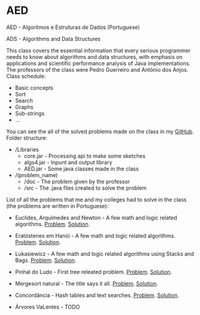 # AED

AED - Algoritmos e Estruturas de Dados (Portuguese)

ADS - Algorithms and Data Structures

This class covers the essential information that every serious programmer needs to know about algorithms and data structures, with emphasis on applications and scientific performance analysis of Java implementations. The professors of the class were Pedro Guerreiro and António dos Anjos. Class schedule:

* Basic concepts
* Sort
* Search
* Graphs
* Sub-strings
* ...

You can see the all of the solved problems made on the class in my [GitHub](https://github.com/CyrillBrito/AED). Folder structure:

* /Libraries
   * core.jar  - Processing api to make some sketches
   * algs4.jar - Inpunt and output library
   * AED.jar   - Some java classes made in the class
* /(problem_name)
   * /doc - The problem given by the professor
   * /src - The .java files created to solve the problem

List of all the problems that me and my colleges had to solve in the class (the problems are written in Portuguese):

* Euclides, Arquimedes and Newton - A few math and logic related algorithms.
   [Problem](http://htmlpreview.github.io/?https://github.com/CyrillBrito/AED/blob/master/Euclides%2C%20Arquimedes%20e%20Newton/doc/Euclides%2C%20Arquimedes%20e%20Newton.html).
   [Solution](https://github.com/CyrillBrito/AED/tree/master/Euclides%2C%20Arquimedes%20e%20Newton/src).

* Eratóstenes em Hanói - A few math and logic related algorithms.
   [Problem](http://htmlpreview.github.io/?https://github.com/CyrillBrito/AED/blob/master/Eratóstenes%20em%20Hanói/doc/Eratóstenes%20em%20Hanói.html).
   [Solution](https://github.com/CyrillBrito/AED/tree/master/Erat%C3%B3stenes%20em%20Han%C3%B3i/src).

* Lukasiewicz - A few math and logic related algorithms using Stacks and Bags.
   [Problem](http://htmlpreview.github.io/?https://github.com/CyrillBrito/AED/blob/master/Lukasiewicz/doc/Lukasiewicz.html).
   [Solution](https://github.com/CyrillBrito/AED/tree/master/Lukasiewicz/src).

* Pinhal do Ludo - First tree releated problem.
   [Problem](http://htmlpreview.github.io/?https://github.com/CyrillBrito/AED/blob/master/Pinhal%20do%20Ludo/doc/Pinhal%20do%20Ludo.html).
   [Solution](https://github.com/CyrillBrito/AED/tree/master/Pinhal%20do%20Ludo/src).

* Mergesort natural - The title says it all.
   [Problem](http://htmlpreview.github.io/?https://github.com/CyrillBrito/AED/blob/master/Mergesort%20natural/doc/Mergesort%20natural.html).
   [Solution](https://github.com/CyrillBrito/AED/tree/master/Mergesort%20natural/src).

* Concordância - Hash tables and text searches.
   [Problem](http://htmlpreview.github.io/?https://github.com/CyrillBrito/AED/blob/master/Concordância/doc/Concordância.html).
   [Solution](https://github.com/CyrillBrito/AED/tree/master/Concordância/src).

* Árvores VaLentes - TODO